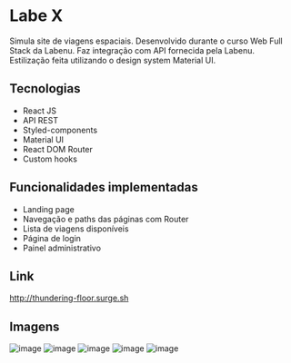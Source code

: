 # Labe X

Simula site de viagens espaciais. Desenvolvido durante o curso Web Full Stack da Labenu. Faz integração com API fornecida pela Labenu. Estilização feita utilizando o design system Material UI.

## Tecnologias

- React JS
- API REST
- Styled-components
- Material UI
- React DOM Router
- Custom hooks

## Funcionalidades implementadas

- Landing page
- Navegação e paths das páginas com Router
- Lista de viagens disponíveis
- Página de login
- Painel administrativo

## Link

http://thundering-floor.surge.sh

## Imagens
![image](https://user-images.githubusercontent.com/42283687/137649845-8337c355-b4fb-43e3-a5c9-e88639ffe5f3.png)
![image](https://user-images.githubusercontent.com/42283687/137649853-1b12ea7e-9777-446a-a0b6-a3d0839a7028.png)
![image](https://user-images.githubusercontent.com/42283687/137649863-8f6df6b8-9bd7-4bee-99fd-cecdc3798c98.png)
![image](https://user-images.githubusercontent.com/42283687/137649872-24e93960-fd08-4204-b23a-077e3726172f.png)
![image](https://user-images.githubusercontent.com/42283687/137649880-c6e535a4-5659-4960-890a-fbf5932dcbfd.png)
